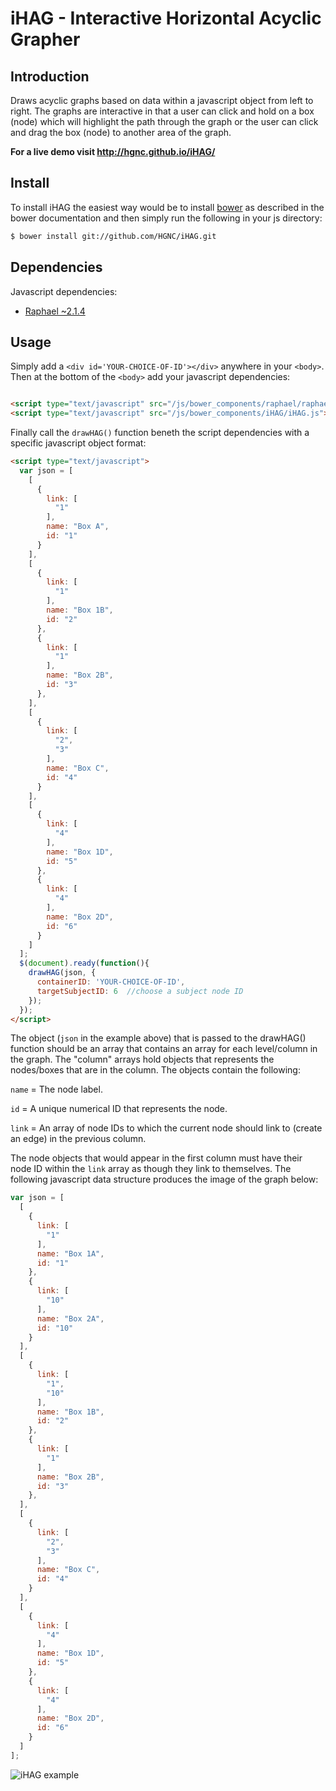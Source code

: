 # iHAG - Interactive Horizontal Acyclic Grapher 

## Introduction
Draws acyclic graphs based on data within a javascript object from left to right. The graphs are interactive in that a user can click and hold on a box (node) which will highlight the path through the graph or the user can click and drag the box (node) to another area of the graph.

**For a live demo visit http://hgnc.github.io/iHAG/**

## Install
To install iHAG the easiest way would be to install [bower](http://bower.io) as described in the bower documentation and then simply run the following in your js directory:
```sh
$ bower install git://github.com/HGNC/iHAG.git
```
## Dependencies
Javascript dependencies:
- [Raphael ~2.1.4](https://github.com/DmitryBaranovskiy/raphael)

## Usage
Simply add a `<div id='YOUR-CHOICE-OF-ID'></div>` anywhere in your `<body>`.
Then at the bottom of the `<body>` add your javascript dependencies:
```html

<script type="text/javascript" src="/js/bower_components/raphael/raphael-min.js"></script>
<script type="text/javascript" src="/js/bower_components/iHAG/iHAG.js"></script>
```
Finally call the `drawHAG()` function beneth the script dependencies with a specific javascript object format:
```html
<script type="text/javascript">
  var json = [
    [
      {
        link: [
          "1"
        ],
        name: "Box A",
        id: "1"
      }
    ],
    [
      {
        link: [
          "1"
        ],
        name: "Box 1B",
        id: "2"
      },
      {
        link: [
          "1"
        ],
        name: "Box 2B",
        id: "3"
      },
    ],
    [
      {
        link: [
          "2",
          "3"
        ],
        name: "Box C",
        id: "4"
      }
    ],
    [
      {
        link: [
          "4"
        ],
        name: "Box 1D",
        id: "5"
      },
      {
        link: [
          "4"
        ],
        name: "Box 2D",
        id: "6"
      }
    ]
  ];
  $(document).ready(function(){
    drawHAG(json, {
      containerID: 'YOUR-CHOICE-OF-ID',
      targetSubjectID: 6  //choose a subject node ID
    });
  });
</script>
```
The object (`json` in the example above) that is passed to the drawHAG() function should be an array that contains an array for each
level/column in the graph. The "column" arrays hold objects that represents the nodes/boxes that are in the column. The objects contain
the following:

`name` = The node label.

`id` = A unique numerical ID that represents the node.

`link` = An array of node IDs to which the current node should link to (create an edge) in the previous column.

The node objects that would appear in the first column must have their node ID within the `link` array as though they link to themselves. The following javascript data structure produces the image of the graph below:
```javascript
var json = [
  [
    {
      link: [
        "1"
      ],
      name: "Box 1A",
      id: "1"
    },
    {
      link: [
        "10"
      ],
      name: "Box 2A",
      id: "10"
    }
  ],
  [
    {
      link: [
        "1",
        "10"
      ],
      name: "Box 1B",
      id: "2"
    },
    {
      link: [
        "1"
      ],
      name: "Box 2B",
      id: "3"
    },
  ],
  [
    {
      link: [
        "2",
        "3"
      ],
      name: "Box C",
      id: "4"
    }
  ],
  [
    {
      link: [
        "4"
      ],
      name: "Box 1D",
      id: "5"
    },
    {
      link: [
        "4"
      ],
      name: "Box 2D",
      id: "6"
    }
  ]
];
```
![iHAG example](https://cloud.githubusercontent.com/assets/9589542/11692076/c3be13fe-9e95-11e5-94df-5a36294cb499.png)
